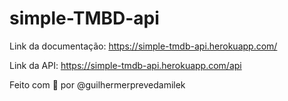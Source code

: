 # simple-TMBD-api

Link da documentação: https://simple-tmdb-api.herokuapp.com/

Link da API: https://simple-tmdb-api.herokuapp.com/api

Feito com 💙 por @guilhermerprevedamilek
